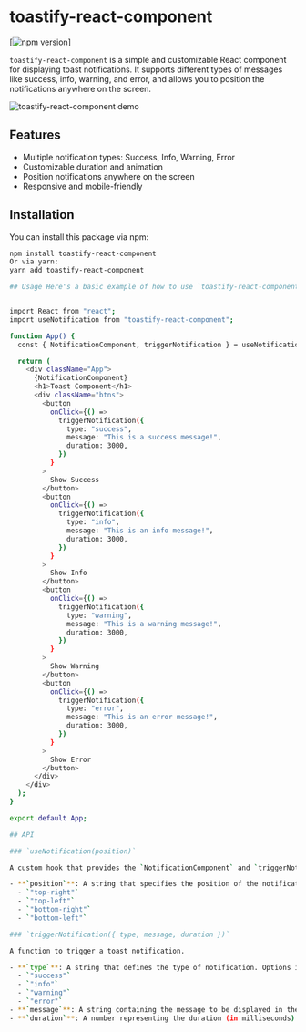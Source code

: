 # toastify-react-component

[![npm version](https://badge.fury.io/js/npm.svg)]

`toastify-react-component` is a simple and customizable React component for displaying toast notifications. It supports different types of messages like success, info, warning, and error, and allows you to position the notifications anywhere on the screen.

![toastify-react-component demo](https://path-to-your-gif.gif)

## Features

- Multiple notification types: Success, Info, Warning, Error
- Customizable duration and animation
- Position notifications anywhere on the screen
- Responsive and mobile-friendly

## Installation

You can install this package via npm:

```bash
npm install toastify-react-component
Or via yarn:
yarn add toastify-react-component

## Usage Here's a basic example of how to use `toastify-react-component` in your project:


import React from "react";
import useNotification from "toastify-react-component";

function App() {
  const { NotificationComponent, triggerNotification } = useNotification("top-right");

  return (
    <div className="App">
      {NotificationComponent}
      <h1>Toast Component</h1>
      <div className="btns">
        <button
          onClick={() =>
            triggerNotification({
              type: "success",
              message: "This is a success message!",
              duration: 3000,
            })
          }
        >
          Show Success
        </button>
        <button
          onClick={() =>
            triggerNotification({
              type: "info",
              message: "This is an info message!",
              duration: 3000,
            })
          }
        >
          Show Info
        </button>
        <button
          onClick={() =>
            triggerNotification({
              type: "warning",
              message: "This is a warning message!",
              duration: 3000,
            })
          }
        >
          Show Warning
        </button>
        <button
          onClick={() =>
            triggerNotification({
              type: "error",
              message: "This is an error message!",
              duration: 3000,
            })
          }
        >
          Show Error
        </button>
      </div>
    </div>
  );
}

export default App;

## API

### `useNotification(position)`

A custom hook that provides the `NotificationComponent` and `triggerNotification` function.

- **`position`**: A string that specifies the position of the notification on the screen. Options include:
  - `"top-right"`
  - `"top-left"`
  - `"bottom-right"`
  - `"bottom-left"`

### `triggerNotification({ type, message, duration })`

A function to trigger a toast notification.

- **`type`**: A string that defines the type of notification. Options include:
  - `"success"`
  - `"info"`
  - `"warning"`
  - `"error"`
- **`message`**: A string containing the message to be displayed in the notification.
- **`duration`**: A number representing the duration (in milliseconds) for which the notification will remain visible.
```
